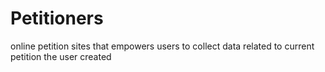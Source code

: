 # Petitioners
online petition sites that empowers users to collect data related to current petition the user created
